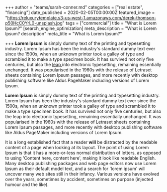 +++
author = "teams/sarah-conner.md"
categories = ["real estate", "financing"]
date_published = 2020-02-05T00:00:00Z
featured_image = "https://reluxurytemplate.s3-us-west-1.amazonaws.com/derek-thomson-p50HcC0YrL0-unsplash.jpg"
tags = ["commercial"]
title = "What is Lorem Ipsum?"
[search_engine_optimization]
meta_description = "What is Lorem Ipsum? description"
meta_title = "What is Lorem Ipsum?"

+++
**Lorem Ipsum** is simply dummy text of the printing and typesetting industry. Lorem Ipsum has been the industry's standard dummy text ever since the 1500s, when an unknown printer took a galley of type and scrambled it to make a type specimen book. It has survived not only five centuries, but also the [leap ](https://hungryram.com "leaping")into electronic typesetting, remaining essentially unchanged. It was popularised in the 1960s with the release of Letraset sheets containing Lorem Ipsum passages, and more recently with desktop publishing software like Aldus PageMaker including versions of Lorem Ipsum.

  
**Lorem Ipsum** is simply dummy text of the printing and typesetting industry. Lorem Ipsum has been the industry's standard dummy text ever since the 1500s, when an unknown printer took a galley of type and scrambled it to make a type specimen book. It has survived not only five centuries, but also the leap into electronic typesetting, remaining essentially unchanged. It was popularised in the 1960s with the release of Letraset sheets containing Lorem Ipsum passages, and more recently with desktop publishing software like Aldus PageMaker including versions of Lorem Ipsum.

  
It is a long established fact that a reader **will** be distracted by the readable content of a page when looking at its layout. The point of using Lorem Ipsum is that it has a more-or-less normal distribution of letters, as opposed to using 'Content here, content here', making it look like readable English. Many desktop publishing packages and web page editors now use Lorem Ipsum as their default model text, and a search for 'lorem ipsum' will uncover many web sites still in their infancy. Various versions have evolved over the years, sometimes by accident, sometimes on purpose (injected humour and the like).